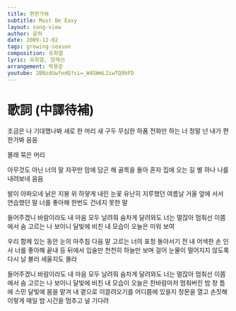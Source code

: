 ```yaml
---
title: 편한가봐
subtitle: Must Be Easy
layout: song-view
author: 윤하
date: 2009-12-02
tags: growing-season
composition: 유희열
lyric: 유희열, 양재선
arrangement: 박용준
youtube: 2BNzdUwfedQ?si=_W4SWmL2iwTQ9hFD
---
```


# 歌詞 (中譯待補)

조금은 나 기대했나봐
새로 한 머리 새 구두
무심한 하품 전화만 하는 너
정말 넌 내가 편한가봐 음음

몰래 묶은 머리

아무것도 아닌 너의 말
자꾸만 맘에 담곤 해
골목을 돌아 혼자 집에 오는 길
별 하나 나를 내려보네 음음

발이 아파오네
낡은 지붕 위 하얗게 내린 눈꽃
유난히 지루했던 여름날
거울 앞에 서서 연습했던 말
너를 좋아해
한번도 건네지 못한 말

들어주겠니 바람이라도
내 마음 모두 날려줘
숨차게 달려와도 너는 멀잖아
멈춰선 이쯤에서
숨 고르는 나 보이니
달빛에 비친 내 모습이 오늘은
미워 보여

우리 함께 있는 동안 눈의 마주침
다음 말 고르는 너의 표정
돌아서기 전 내 어색한 손 인사
너를 좋아해
끝내 등 뒤에서 입술만
천천히 하늘만 보며 걸어
눈물이 떨어지지 않도록
다시 날 불러 세울지도 몰라

들어주겠니 바람이라도
내 마음 모두 날려줘
숨차게 달려와도 너는 멀잖아
멈춰선 이쯤에서
숨 고르는 나 보이니
달빛에 비친 내 모습이 오늘은
찬바람마저 멈춰버린 밤
창 틈에 스민 달빛에
몸을 맡겨 내 곁으로 이끌려오기를
어디쯤에 있을지
창문을 열고 손짓해
이렇게 매일 밤 시간을 멈추고
널 기다려
